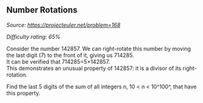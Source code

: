 Number Rotations
----------------

*Source: https://projecteuler.net/problem=168*


*Difficulty rating: 65%*

Consider the number 142857. We can right-rotate this number by moving
the last digit (7) to the front of it, giving us 714285.\
 It can be verified that 714285=5×142857.\
 This demonstrates an unusual property of 142857: it is a divisor of its
right-rotation.

Find the last 5 digits of the sum of all integers n, 10 \< n \< 10^100^,
that have this property.

